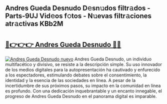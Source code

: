 ## Andres Gueda Desnudo D𝚎sn𝚞dos filtr𝚊dos - Parts-9UJ Vid𝚎os f𝚘tos - N𝚞evas filtr𝚊ciones atr𝚊ctivas KBb2M

# <h2><a href="http://mbdpuw.tromn.icu/?c=Andres+Gueda+Desnudo">🔗👉👉👉 Andres Gueda Desnudo 🔗🔗</a></h2>

[![Andres Gueda Desnudo nuevo](https://i.imgur.com/pEAQMta.gif)](http://mbdpuw.tromn.icu/?c=Andres+Gueda+Desnudo)
Andres Gueda Desnudo, un individuo multifacético y divisivo, se resiste a la descripción simple. Su uso innovador de los medios digitales para la autopresentación ha cautivado y enfurecido a los espectadores, estimulando debates sobre el consentimiento, la identidad y la esencia de las sociedades en línea. A pesar de la incertidumbre de sus próximos pasos, su impacto en la comunidad en línea es profundo. Con una dedicación inquebrantable y un encanto innegable, el progreso de Andres Gueda Desnudo en el panorama digital es imparable.
